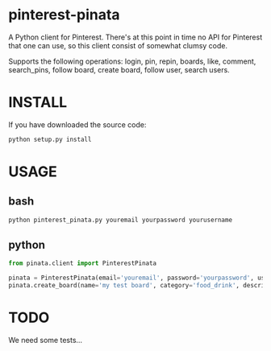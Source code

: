 pinterest-pinata
================
A Python client for Pinterest. There's at this point in time no API for Pinterest that one can use, so this client
consist of somewhat clumsy code.

Supports the following operations: login, pin, repin, boards, like, comment, search_pins, follow board, create board, 
follow user, search users.

# INSTALL

If you have downloaded the source code:

```bash
python setup.py install
```

# USAGE

## bash

``` bash
python pinterest_pinata.py youremail yourpassword yourusername
```

## python

``` python
from pinata.client import PinterestPinata

pinata = PinterestPinata(email='youremail', password='yourpassword', username='yourusername')
pinata.create_board(name='my test board', category='food_drink', description='my first board')
```

# TODO

We need some tests...